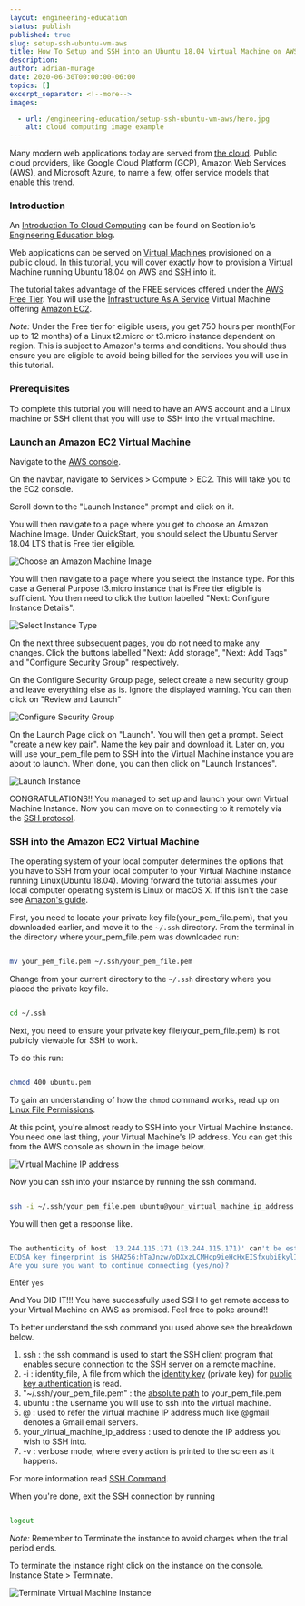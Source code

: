 ```yaml
---
layout: engineering-education
status: publish
published: true
slug: setup-ssh-ubuntu-vm-aws
title: How To Setup and SSH into an Ubuntu 18.04 Virtual Machine on AWS
description: 
author: adrian-murage
date: 2020-06-30T00:00:00-06:00
topics: []
excerpt_separator: <!--more-->
images:

  - url: /engineering-education/setup-ssh-ubuntu-vm-aws/hero.jpg
    alt: cloud computing image example
---
```

Many modern web applications today are served from [the cloud](https://en.wikipedia.org/wiki/Cloud_computing).
Public cloud providers, like Google Cloud Platform (GCP), Amazon Web Services (AWS), and Microsoft Azure, to name a few, offer service models that enable this trend.
<!--more-->

### Introduction
An [Introduction To Cloud Computing](https://www.section.io/engineering-education/introduction-to-cloud-computing/) can be found on Section.io's [Engineering Education blog](https://www.section.io/engineering-education/).

Web applications can be served on [Virtual Machines](https://en.wikipedia.org/wiki/Virtual_machine) provisioned on a public cloud. In this tutorial, you will cover exactly how to provision a Virtual Machine running Ubuntu 18.04 on AWS and [SSH](https://en.wikipedia.org/wiki/Secure_Shell) into it.

The tutorial takes advantage of the FREE services offered under the [AWS Free Tier](https://aws.amazon.com/free/?all-free-tier.sort-by=item.additionalFields.SortRank&all-free-tier.sort-order=asc). You will use the [Infrastructure As A Service](https://en.wikipedia.org/wiki/Infrastructure_as_a_service) Virtual Machine offering [Amazon EC2](https://aws.amazon.com/ec2/?did=ft_card&trk=ft_card).

*Note:* Under the Free tier for eligible users, you get 750 hours per month(For up to 12 months) of a Linux t2.micro or t3.micro instance dependent on region. This is subject to Amazon's terms and conditions. You should thus ensure you are eligible to avoid being billed for the services you will use in this tutorial.

### Prerequisites

To complete this tutorial you will need to have an AWS account and a Linux machine or SSH client that you will use to SSH into the virtual machine.

### Launch an Amazon EC2 Virtual Machine

Navigate to the [AWS console](https://console.aws.amazon.com/).

On the navbar, navigate to Services > Compute > EC2. This will take you to the EC2 console.

Scroll down to the "Launch Instance" prompt and click on it.

You will then navigate to a page where you get to choose an Amazon Machine Image.
Under QuickStart, you should select the Ubuntu Server 18.04 LTS that is Free tier eligible.

![Choose an Amazon Machine Image](/engineering-education/setup-ssh-ubuntu-vm-aws/ami.png)

You will then navigate to a page where you select the Instance type.
For this case a General Purpose t3.micro instance that is Free tier eligible is sufficient.
You then need to click the button labelled "Next: Configure Instance Details".

![Select Instance Type](/engineering-education/setup-ssh-ubuntu-vm-aws/instance_type.png)

On the next three subsequent pages, you do not need to make any changes.
Click the buttons labelled "Next: Add storage", "Next: Add Tags" and "Configure Security Group" respectively.

On  the Configure Security Group page, select create a new security group and leave everything else as is.
Ignore the displayed warning.
You can then click on "Review and Launch"

![Configure Security Group](/engineering-education/setup-ssh-ubuntu-vm-aws/configure_security_group.png)

On the Launch Page click on "Launch".
You will then get a prompt. Select "create a new key pair". Name the key pair and download it.
Later on, you will use your_pem_file.pem to SSH into the Virtual Machine instance you are about to launch.
When done, you can then click on "Launch Instances".

![Launch Instance](/engineering-education/setup-ssh-ubuntu-vm-aws/launch_instance.png)

CONGRATULATIONS!! You managed to set up and launch your own Virtual Machine Instance.
Now you can move on to connecting to it remotely via the [SSH protocol](https://www.ssh.com/ssh/protocol/).

### SSH into the Amazon EC2 Virtual Machine

The operating system of your local computer determines the options that you have to SSH from your local computer to your Virtual Machine instance running Linux(Ubuntu 18.04).
Moving forward the tutorial assumes your local computer operating system is Linux or macOS X. If this isn't the case see [Amazon's guide](https://docs.aws.amazon.com/AWSEC2/latest/UserGuide/AccessingInstances.html?icmpid=docs_ec2_console).

First, you need to locate your private key file(your_pem_file.pem), that you downloaded earlier, and move it to the ```~/.ssh``` directory.
From the terminal in the directory where your_pem_file.pem was downloaded run:

```bash

mv your_pem_file.pem ~/.ssh/your_pem_file.pem

```

Change from your current directory to the ```~/.ssh``` directory where you placed the private key file.

```bash

cd ~/.ssh

```

Next, you need to ensure your private key file(your_pem_file.pem) is not publicly viewable for SSH to work.

To do this run:

```bash

chmod 400 ubuntu.pem

```

To gain an understanding of how the ```chmod``` command works, read up on [Linux File Permissions](https://www.linux.com/training-tutorials/understanding-linux-file-permissions/).

At this point, you're almost ready to SSH into your Virtual Machine Instance.
You need one last thing, your Virtual Machine's IP address.
You can get this from the AWS console as shown in the image below.

![Virtual Machine IP address](/engineering-education/setup-ssh-ubuntu-vm-aws/ip_address.png)

Now you can ssh into your instance by running the ssh command.

```bash

ssh -i ~/.ssh/your_pem_file.pem ubuntu@your_virtual_machine_ip_address -v

```

You will then get a response like.

```bash

The authenticity of host '13.244.115.171 (13.244.115.171)' can't be established.
ECDSA key fingerprint is SHA256:hTaJnzw/oDXxzLCMHcp9ieHcHxEISfxubiEkylIhtkc.
Are you sure you want to continue connecting (yes/no)?

```

Enter ```yes```

And You DID IT!!! You have successfully used SSH to get remote access to your Virtual Machine on AWS as promised.
Feel free to poke around!!

To better understand the ssh command you used above see the breakdown below.

1. ssh : the ssh command is used to start the SSH client program that enables secure connection to the SSH server on a remote machine.
2. -i : identity_file, A file from which the [identity key](https://www.ssh.com/ssh/identity-key) (private key) for [public key authentication](https://www.ssh.com/ssh/public-key-authentication) is read.
3. "~/.ssh/your_pem_file.pem" : the [absolute path](https://www.linux.com/training-tutorials/absolute-path-vs-relative-path-linuxunix/) to your_pem_file.pem
4. ubuntu : the username you will use to ssh into the virtual machine.
5. @ : used to refer the virtual machine IP address much like @gmail denotes a Gmail email servers.
6. your_virtual_machine_ip_address : used to denote the IP address you wish to SSH into.
7. -v : verbose mode, where every action is printed to the screen as it happens.

For more information read [SSH Command](https://www.ssh.com/ssh/command).

When you're done, exit the SSH connection by running

```bash

logout

```

*Note:* Remember to Terminate the instance to avoid charges when the trial period ends.

To terminate the instance right click on the instance on the console.
Instance State > Terminate.

![Terminate Virtual Machine Instance](/engineering-education/setup-ssh-ubuntu-vm-aws/terminate_instance.png)

